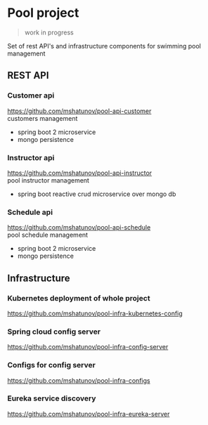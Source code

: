 # Pool project
> work in progress  

Set of rest API's and infrastructure components for swimming pool management

## REST API

### Customer api
https://github.com/mshatunov/pool-api-customer  
customers management  
- spring boot 2 microservice
- mongo persistence

### Instructor api
https://github.com/mshatunov/pool-api-instructor    
pool instructor management
- spring boot reactive crud microservice over mongo db

### Schedule api
https://github.com/mshatunov/pool-api-schedule    
pool schedule management
- spring boot 2 microservice
- mongo persistence

## Infrastructure

### Kubernetes deployment of whole project
https://github.com/mshatunov/pool-infra-kubernetes-config

### Spring cloud config server
https://github.com/mshatunov/pool-infra-config-server

### Configs for config server
https://github.com/mshatunov/pool-infra-configs

### Eureka service discovery
https://github.com/mshatunov/pool-infra-eureka-server